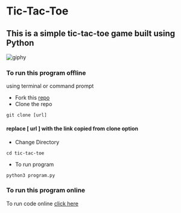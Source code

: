 # Tic-Tac-Toe
## This is a simple tic-tac-toe game built using Python 

![giphy](https://user-images.githubusercontent.com/42874695/80619476-5f636900-8a62-11ea-9204-c84d15dfb97d.gif)
### To run this program offline
using terminal or command prompt 
- Fork this [repo](https://github.com/swaaz/tic-tac-toe)
- Clone the repo
```
git clone [url]
```
#### replace [ url ] with the link copied from clone option
- Change Directory
```
cd tic-tac-toe
```
- To run program
```
python3 program.py
```
### To run this program online
To run code online [click here](https://repl.it/@swaaz/game-tic-tac-toe)
